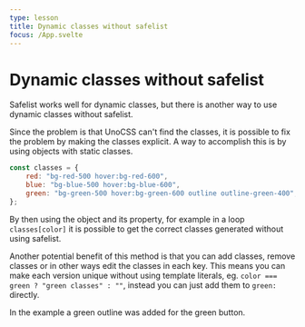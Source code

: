 ```yaml
---
type: lesson
title: Dynamic classes without safelist
focus: /App.svelte
---
```


# Dynamic classes without safelist

Safelist works well for dynamic classes, but there is another way to use dynamic classes without safelist.

Since the problem is that UnoCSS can't find the classes, it is possible to fix the problem by making the classes explicit. A way to accomplish this is by using objects with static classes.

```js
const classes = {
	red: "bg-red-500 hover:bg-red-600",
	blue: "bg-blue-500 hover:bg-blue-600",
	green: "bg-green-500 hover:bg-green-600 outline outline-green-400",
};
```

By then using the object and its property, for example in a loop `classes[color]` it is possible to get the correct classes generated without using safelist.

Another potential benefit of this method is that you can add classes, remove classes or in other ways edit the classes in each key. This means you can make each version unique without using template literals, eg. `color === green ? "green classes" : ""`, instead you can just add them to `green:` directly.

In the example a green outline was added for the green button.
